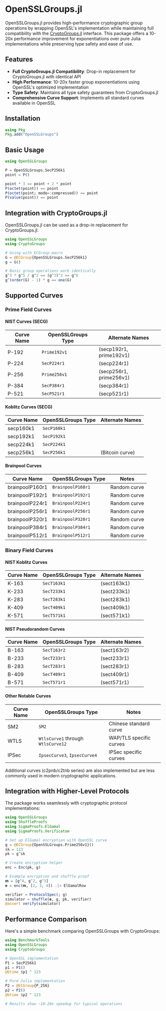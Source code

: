 # OpenSSLGroups.jl

OpenSSLGroups.jl provides high-performance cryptographic group operations by wrapping OpenSSL's implementation while maintaining full compatibility with the [CryptoGroups.jl](https://github.com/PeaceFounder/CryptoGroups.jl) interface. This package offers a 10-20x performance improvement for exponentiations over pure Julia implementations while preserving type safety and ease of use.

## Features

- **Full CryptoGroups.jl Compatibility**: Drop-in replacement for CryptoGroups.jl with identical API
- **High Performance**: 10-20x faster group exponentiations using OpenSSL's optimized implementation
- **Type Safety**: Maintains all type safety guarantees from CryptoGroups.jl
- **Comprehensive Curve Support**: Implements all standard curves available in OpenSSL

## Installation

```julia
using Pkg
Pkg.add("OpenSSLGroups")
```

## Basic Usage

```julia
using OpenSSLGroups

P = OpenSSLGroups.SecP256k1
point = P()

point * 3 == point + 2 * point
P(octet(point)) == point
P(octet(point; mode=:compressed)) == point
P(value(point)) == point
```

## Integration with CryptoGroups.jl

OpenSSLGroups.jl can be used as a drop-in replacement for CryptoGroups.jl:

```julia
using OpenSSLGroups
using CryptoGroups

# Using with ECGroup macro
G = @ECGroup{OpenSSLGroups.SecP256k1}
g = G()

# Basic group operations work identically
g^3 * g^5 / g^2 == (g^3)^2 == g^6
g^(order(G) - 1) * g == one(G)
```

## Supported Curves

### Prime Field Curves

#### NIST Curves (SECG)
| Curve Name | OpenSSLGroups Type | Alternate Names |
|------------|-------------------|-----------------|
| P-192 | `Prime192v1` | (secp192r1, prime192v1) |
| P-224 | `SecP224r1` | (secp224r1) |
| P-256 | `Prime256v1` | (secp256r1, prime256v1) |
| P-384 | `SecP384r1` | (secp384r1) |
| P-521 | `SecP521r1` | (secp521r1) |

#### Koblitz Curves (SECG)
| Curve Name | OpenSSLGroups Type | Alternate Names |
|------------|-------------------|-----------------|
| secp160k1 | `SecP160k1` | |
| secp192k1 | `SecP192k1` | |
| secp224k1 | `SecP224k1` | |
| secp256k1 | `SecP256k1` | (Bitcoin curve) |

#### Brainpool Curves
| Curve Name | OpenSSLGroups Type | Notes |
|------------|-------------------|--------|
| brainpoolP160r1 | `BrainpoolP160r1` | Random curve |
| brainpoolP192r1 | `BrainpoolP192r1` | Random curve |
| brainpoolP224r1 | `BrainpoolP224r1` | Random curve |
| brainpoolP256r1 | `BrainpoolP256r1` | Random curve |
| brainpoolP320r1 | `BrainpoolP320r1` | Random curve |
| brainpoolP384r1 | `BrainpoolP384r1` | Random curve |
| brainpoolP512r1 | `BrainpoolP512r1` | Random curve |

### Binary Field Curves

#### NIST Koblitz Curves
| Curve Name | OpenSSLGroups Type | Alternate Names |
|------------|-------------------|-----------------|
| K-163 | `SecT163k1` | (sect163k1) |
| K-233 | `SecT233k1` | (sect233k1) |
| K-283 | `SecT283k1` | (sect283k1) |
| K-409 | `SecT409k1` | (sect409k1) |
| K-571 | `SecT571k1` | (sect571k1) |

#### NIST Pseudorandom Curves
| Curve Name | OpenSSLGroups Type | Alternate Names |
|------------|-------------------|-----------------|
| B-163 | `SecT163r2` | (sect163r2) |
| B-233 | `SecT233r1` | (sect233r1) |
| B-283 | `SecT283r1` | (sect283r1) |
| B-409 | `SecT409r1` | (sect409r1) |
| B-571 | `SecT571r1` | (sect571r1) |

#### Other Notable Curves
| Curve Name | OpenSSLGroups Type | Notes |
|------------|-------------------|--------|
| SM2 | `SM2` | Chinese standard curve |
| WTLS | `WtlsCurve1` through `WtlsCurve12` | WAP/TLS specific curves |
| IPSec | `IpsecCurve3`, `IpsecCurve4` | IPSec specific curves |

Additional curves (c2pnb/c2tnb series) are also implemented but are less commonly used in modern cryptographic applications.

## Integration with Higher-Level Protocols

The package works seamlessly with cryptographic protocol implementations:

```julia
using OpenSSLGroups
using ShuffleProofs
using SigmaProofs.ElGamal
using SigmaProofs.Verificatum

# Set up ElGamal encryption with OpenSSL curve
g = @ECGroup{OpenSSLGroups.Prime256v1}()
sk = 123
pk = g^sk

# Create encryption helper
enc = Enc(pk, g)

# Example encryption and shuffle proof
𝐦 = [g^4, g^2, g^3]
𝐞 = enc(𝐦, [2, 3, 4]) .|> ElGamalRow

verifier = ProtocolSpec(; g)
simulator = shuffle(𝐞, g, pk, verifier)
@assert verify(simulator)
```

## Performance Comparison

Here's a simple benchmark comparing OpenSSLGroups with CryptoGroups:

```julia
using BenchmarkTools
using OpenSSLGroups
using CryptoGroups

# OpenSSL implementation
P1 = SecP256k1
p1 = P1()
@btime $p1 ^ 123

# Pure Julia implementation
P2 = @ECGroup{P_256}
p2 = P2()
@btime $p2 ^ 123

# Results show ~10-20x speedup for typical operations
```
